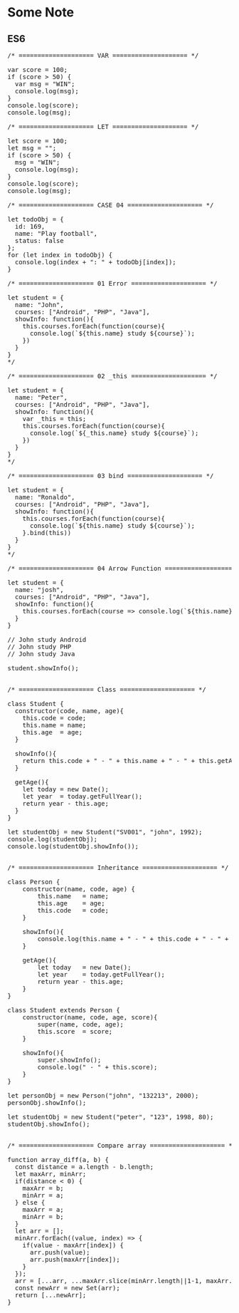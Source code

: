 # Some Note

## ES6
<pre>
/* ==================== VAR ==================== */

var score = 100;
if (score > 50) {
  var msg = "WIN";
  console.log(msg);
}
console.log(score);
console.log(msg);

/* ==================== LET ==================== */

let score = 100;
let msg = "";
if (score > 50) {
  msg = "WIN";
  console.log(msg);
}
console.log(score);
console.log(msg);

/* ==================== CASE 04 ==================== */

let todoObj = {
  id: 169,
  name: "Play football",
  status: false
};
for (let index in todoObj) {
  console.log(index + ": " + todoObj[index]);
}

/* ==================== 01 Error ==================== */

let student = {
  name: "John",
  courses: ["Android", "PHP", "Java"],
  showInfo: function(){
    this.courses.forEach(function(course){
      console.log(`${this.name} study ${course}`);
    })
  }
}
*/

/* ==================== 02 _this ==================== */

let student = {
  name: "Peter",
  courses: ["Android", "PHP", "Java"],
  showInfo: function(){
    var _this = this;
    this.courses.forEach(function(course){
      console.log(`${_this.name} study ${course}`);
    })
  }
}
*/

/* ==================== 03 bind ==================== */

let student = {
  name: "Ronaldo",
  courses: ["Android", "PHP", "Java"],
  showInfo: function(){
    this.courses.forEach(function(course){
      console.log(`${this.name} study ${course}`);
    }.bind(this))
  }
}
*/

/* ==================== 04 Arrow Function ==================== */

let student = {
  name: "josh",
  courses: ["Android", "PHP", "Java"],
  showInfo: function(){
    this.courses.forEach(course => console.log(`${this.name} study ${course}`))
  }
}

// John study Android
// John study PHP
// John study Java

student.showInfo();


/* ==================== Class ==================== */

class Student {
  constructor(code, name, age){
    this.code = code;
    this.name = name;
    this.age  = age;
  }

  showInfo(){
    return this.code + " - " + this.name + " - " + this.getAge();
  }

  getAge(){
    let today = new Date();
    let year  = today.getFullYear();
    return year - this.age;
  }
}

let studentObj = new Student("SV001", "john", 1992);
console.log(studentObj);
console.log(studentObj.showInfo());


/* ==================== Inheritance ==================== */

class Person {
	constructor(name, code, age) {
		this.name 	= name;
		this.age 	= age;
		this.code 	= code;
	}

	showInfo(){
		console.log(this.name + " - " + this.code + " - " + this.getAge());
	}

	getAge(){
		let today 	= new Date();
		let year 	= today.getFullYear();
		return year - this.age;
	}
}

class Student extends Person {
	constructor(name, code, age, score){
		super(name, code, age);
		this.score 	= score;
	}

	showInfo(){
		super.showInfo();
		console.log(" - " + this.score);
	}
}

let personObj = new Person("john", "132213", 2000);
personObj.showInfo();

let studentObj = new Student("peter", "123", 1998, 80);
studentObj.showInfo();


/* ==================== Compare array ==================== */

function array_diff(a, b) {
  const distance = a.length - b.length;
  let maxArr, minArr;
  if(distance < 0) {
    maxArr = b;
    minArr = a;
  } else {
    maxArr = a;
    minArr = b;
  }
  let arr = [];
  minArr.forEach((value, index) => {
    if(value - maxArr[index]) {
      arr.push(value);
      arr.push(maxArr[index]);
    }
  });
  arr = [...arr, ...maxArr.slice(minArr.length||1-1, maxArr.length||1-1)];
  const newArr = new Set(arr);
  return [...newArr];
}
</pre>
